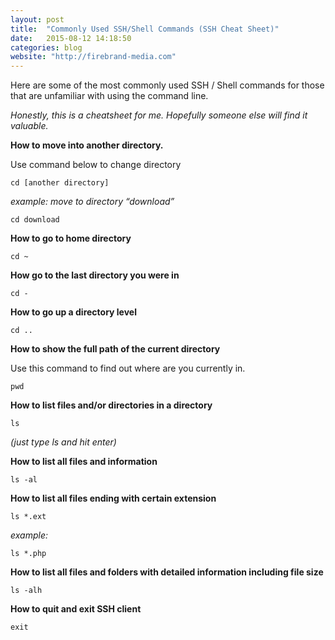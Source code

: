 ```yaml
---
layout: post
title:  "Commonly Used SSH/Shell Commands (SSH Cheat Sheet)"
date:   2015-08-12 14:18:50
categories: blog
website: "http://firebrand-media.com"
---
```

Here are some of the most commonly used SSH / Shell commands for those that are unfamiliar with using the command line. 

_Honestly, this is a cheatsheet for me. Hopefully someone else will find it valuable._

**How to move into another directory.**

Use command below to change directory
	
`cd [another directory]`

_example: move to directory “download”_
	
`cd download`

**How to go to home directory**
	
`cd ~`

**How go to the last directory you were in**
	
`cd -`

**How to go up a directory level**
	
`cd ..`

**How to show the full path of the current directory**

Use this command to find out where are you currently in.
	
`pwd`

**How to list files and/or directories in a directory**
	
`ls `

_(just type ls and hit enter)_

**How to list all files and information**
	
`ls -al`

**How to list all files ending with certain extension**
	
`ls *.ext`

_example:_
	
`ls *.php`

**How to list all files and folders with detailed information including file size**
	
`ls -alh`

**How to quit and exit SSH client**
	
`exit`
